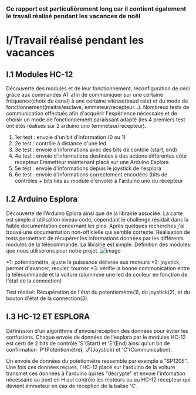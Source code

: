### Ce rapport est particulièrement long car il contient également le travail réalisé pendant les vacances de noël

# I/Travail réalisé pendant les vacances

##  I.1 Modules HC-12

Découverte des modules et de leur fonctionnement, reconfiguration de ceci grâce aux commandes AT afin de communiquer sur une certaine fréquence(choix du canal)
à une certaine vitesse(baud rate) et du mode de fonctionnement(maitre/esclave, emmeteur/recepteur...).
Nombreux tests de communication effectués afin d'acquérir l'expérience nécessaire et de choisir un mode de fonctionnement paraissant adapté (les 4 premiers test 
ont étés réalisés sur 2 arduino uno (emmeteur/récepteur).
  1. 1er test : envoie d'un bit d'information (0 ou 1)
  2. 2e test : contrôle à distance d'une led 
  3. 3e test : envoie d'informations avec des bits de contôle (start, end)
  4. 4e test : envoie d'informations destinées à des actions différentes côté recepteur
  Emmetteur maintenant placé sur une Arduino Esplora
  5. 5e test : envoie d'informations depuis le joystick de l'esplora
  6. 6e test : envoie d'informations correctement encodées (bits de contrôles + bits liés au module d'envoie) à l'arduino uno du récepteur
  

##  I.2 Arduino Esplora

Découverte de l'Arduino Eplora ainsi que de la librairie associée. La carte est simple d'utilisation niveau code, cependant le challenge résidait dans la 
faible documentation concernant les pins. Après quelques recherches j'ai trouvé une documentation non-officielle qui semble correcte. 
Réalisation de tests permettant de récupérer les informations données par les différents modules de la télécommande. La librairie est simple.
Définition des modules que nous utiliserons pour notre projet.
![image](https://github.com/alexKrsn1234/Cimino-Krausener-PEIP2-ARDUINO-PROJECT-/assets/127763192/239b7123-25a9-473f-9b85-8eb9a99dbf49)

*1: potentiomètre, ajuste la puissance délivrée aux moteurs 
*2: joystick, permet d'avancer, reculer, tourner
*3: vérifie la bonne communication entre la télécommande et la voiture (alummme une led de couleur en fonction de l'état de la connection)

Test réalisé:
Récupération de l'état du potentiomètre(1), du joystick(2), et du bouton d'état de la connection(3).


## I.3 HC-12 ET ESPLORA

Définission d'un algorithme d'envoie/réception des données pour éviter les confusions.
Chaque envoie de données de l'esplora par le modules HC-12 est certi de 2 bits de contrôle 'S'(Start) et 'E'(End) ainsi qu'un bit de confirmation
'P'(Potentiomètre), 'J'(Joystick) et 'C'(Communication).

Un envoie de données du potetiomètre ressemble par exemple à "SP120E".
Une fois ces données reçues, l'HC-12 placé sur l'arduino de la voiture transmet ces données à l'arduino qui les "décrypte" et envoie l'infomation
nécessaire au pont en H qui contrôle les moteurs ou au HC-12 récepteur qui devient émmeteur en cas de réception de la balise 'C'.
